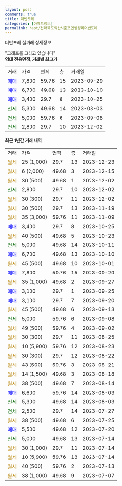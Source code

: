 ```yaml
---
layout: post
comments: true
title: 더반포레
categories: [아파트정보]
permalink: /apt/전라북도익산시춘포면쌍정리더반포레
---
```


더반포레 실거래 상세정보

<script type="text/javascript">
  google.charts.load('current', {'packages':['line', 'corechart']});
  google.charts.setOnLoadCallback(drawChart);

  function drawChart() {
    var data = new google.visualization.DataTable();
    data.addColumn('date', '거래일');
    data.addColumn('number', "매매");
    data.addColumn('number', "전세");
    data.addColumn('number', "전매");

    data.addRows([[new Date(Date.parse("2023-12-23")), null, null, null], [new Date(Date.parse("2023-12-15")), null, null, null], [new Date(Date.parse("2023-12-02")), null, null, null], [new Date(Date.parse("2023-12-02")), null, 2800, null], [new Date(Date.parse("2023-12-02")), null, null, null], [new Date(Date.parse("2023-11-19")), null, null, null], [new Date(Date.parse("2023-11-09")), null, null, null], [new Date(Date.parse("2023-10-25")), 3400, null, null], [new Date(Date.parse("2023-10-23")), null, null, null], [new Date(Date.parse("2023-10-11")), null, 5000, null], [new Date(Date.parse("2023-10-10")), 6700, null, null], [new Date(Date.parse("2023-10-01")), null, null, null], [new Date(Date.parse("2023-09-29")), 7800, null, null], [new Date(Date.parse("2023-09-27")), null, null, null], [new Date(Date.parse("2023-09-25")), 3100, null, null], [new Date(Date.parse("2023-09-20")), 3100, null, null], [new Date(Date.parse("2023-09-13")), null, null, null], [new Date(Date.parse("2023-09-08")), null, 5000, null], [new Date(Date.parse("2023-09-02")), null, null, null], [new Date(Date.parse("2023-08-25")), null, null, null], [new Date(Date.parse("2023-08-23")), null, null, null], [new Date(Date.parse("2023-08-22")), null, null, null], [new Date(Date.parse("2023-08-21")), null, null, null], [new Date(Date.parse("2023-08-18")), null, null, null], [new Date(Date.parse("2023-08-14")), null, null, null], [new Date(Date.parse("2023-08-03")), 6600, null, null], [new Date(Date.parse("2023-08-03")), null, 5300, null], [new Date(Date.parse("2023-07-27")), null, 2500, null], [new Date(Date.parse("2023-07-25")), null, null, null], [new Date(Date.parse("2023-07-20")), 5500, null, null], [new Date(Date.parse("2023-07-14")), null, 5000, null], [new Date(Date.parse("2023-07-14")), null, null, null], [new Date(Date.parse("2023-07-14")), null, null, null], [new Date(Date.parse("2023-07-13")), null, null, null], [new Date(Date.parse("2023-07-07")), null, null, null]]);

    var options = {
      hAxis: {
        format: 'yyyy/MM/dd'
      },    
      lineWidth: 0,
      pointsVisible: true,    
      title: '최근 1년간 유형별 실거래가 분포',
      legend: { position: 'bottom' }
    };

    var formatter = new google.visualization.NumberFormat({pattern:'###,###'} );
    formatter.format(data, 1);
    formatter.format(data, 2);
    
    setTimeout(function() {
        var chart = new google.visualization.LineChart(document.getElementById('columnchart_material'));
        chart.draw(data, (options));
        document.getElementById('loading').style.display = 'none';
    }, 200);
  }
</script>


<div id="loading" style="z-index:20; display: block; margin-left: 0px">"그래프를 그리고 있습니다"</div>
<div id="columnchart_material" style="width: 95%; margin-left: 0px; display: block"></div>
<!-- contents start -->
<b>역대 전용면적, 거래별 최고가</b>
<table class="sortable">
    <tr>
      <td>거래</td>
      <td>가격</td>
      <td>면적</td>
      <td>층</td>
      <td>거래일</td>
    </tr>
        <tr>
          <td><a style="color: blue">매매</a></td>
          <td>7,800</td>
          <td>59.76</td>
          <td>15</td>
          <td>2023-09-29</td>
        </tr>            <tr>
          <td><a style="color: blue">매매</a></td>
          <td>6,700</td>
          <td>49.68</td>
          <td>13</td>
          <td>2023-10-10</td>
        </tr>            <tr>
          <td><a style="color: blue">매매</a></td>
          <td>3,400</td>
          <td>29.7</td>
          <td>8</td>
          <td>2023-10-25</td>
        </tr>        
        <tr>
              <td><a style="color: darkgreen">전세</a></td>
              <td>5,300</td>
              <td>49.68</td>
              <td>14</td>
              <td>2023-08-03</td>
            </tr>            <tr>
              <td><a style="color: darkgreen">전세</a></td>
              <td>5,000</td>
              <td>59.76</td>
              <td>6</td>
              <td>2023-09-08</td>
            </tr>            <tr>
              <td><a style="color: darkgreen">전세</a></td>
              <td>2,800</td>
              <td>29.7</td>
              <td>10</td>
              <td>2023-12-02</td>
            </tr>        
    
</table>

<b>최근 1년간 거래 내역</b>

<table class="sortable">
    <tr>
      <td>거래</td>
      <td>가격</td>
      <td>면적</td>
      <td>층</td>
      <td>거래일</td>
    </tr>
    <tr>
      <td><a style="color: darkgoldenrod">월세</a></td>
      <td>25 (1,000)</td>
      <td>29.7</td>
      <td>13</td>
      <td>2023-12-23</td>
    </tr>          <tr>
      <td><a style="color: darkgoldenrod">월세</a></td>
      <td>6 (2,000)</td>
      <td>49.68</td>
      <td>3</td>
      <td>2023-12-15</td>
    </tr>          <tr>
      <td><a style="color: darkgoldenrod">월세</a></td>
      <td>30 (500)</td>
      <td>49.68</td>
      <td>1</td>
      <td>2023-12-02</td>
    </tr>          <tr>
      <td><a style="color: darkgreen">전세</a></td>
      <td>2,800</td>
      <td>29.7</td>
      <td>10</td>
      <td>2023-12-02</td>
    </tr>          <tr>
      <td><a style="color: darkgoldenrod">월세</a></td>
      <td>30 (300)</td>
      <td>29.7</td>
      <td>11</td>
      <td>2023-12-02</td>
    </tr>          <tr>
      <td><a style="color: darkgoldenrod">월세</a></td>
      <td>30 (500)</td>
      <td>29.7</td>
      <td>13</td>
      <td>2023-11-19</td>
    </tr>          <tr>
      <td><a style="color: darkgoldenrod">월세</a></td>
      <td>35 (3,000)</td>
      <td>59.76</td>
      <td>11</td>
      <td>2023-11-09</td>
    </tr>          <tr>
      <td><a style="color: blue">매매</a></td>
      <td>3,400</td>
      <td>29.7</td>
      <td>8</td>
      <td>2023-10-25</td>
    </tr>          <tr>
      <td><a style="color: darkgoldenrod">월세</a></td>
      <td>40 (500)</td>
      <td>49.68</td>
      <td>5</td>
      <td>2023-10-23</td>
    </tr>          <tr>
      <td><a style="color: darkgreen">전세</a></td>
      <td>5,000</td>
      <td>49.68</td>
      <td>14</td>
      <td>2023-10-11</td>
    </tr>          <tr>
      <td><a style="color: blue">매매</a></td>
      <td>6,700</td>
      <td>49.68</td>
      <td>13</td>
      <td>2023-10-10</td>
    </tr>          <tr>
      <td><a style="color: darkgoldenrod">월세</a></td>
      <td>45 (500)</td>
      <td>49.68</td>
      <td>10</td>
      <td>2023-10-01</td>
    </tr>          <tr>
      <td><a style="color: blue">매매</a></td>
      <td>7,800</td>
      <td>59.76</td>
      <td>15</td>
      <td>2023-09-29</td>
    </tr>          <tr>
      <td><a style="color: darkgoldenrod">월세</a></td>
      <td>35 (1,000)</td>
      <td>49.68</td>
      <td>2</td>
      <td>2023-09-27</td>
    </tr>          <tr>
      <td><a style="color: blue">매매</a></td>
      <td>3,100</td>
      <td>29.7</td>
      <td>1</td>
      <td>2023-09-25</td>
    </tr>          <tr>
      <td><a style="color: blue">매매</a></td>
      <td>3,100</td>
      <td>29.7</td>
      <td>7</td>
      <td>2023-09-20</td>
    </tr>          <tr>
      <td><a style="color: darkgoldenrod">월세</a></td>
      <td>45 (500)</td>
      <td>49.68</td>
      <td>6</td>
      <td>2023-09-13</td>
    </tr>          <tr>
      <td><a style="color: darkgreen">전세</a></td>
      <td>5,000</td>
      <td>59.76</td>
      <td>6</td>
      <td>2023-09-08</td>
    </tr>          <tr>
      <td><a style="color: darkgoldenrod">월세</a></td>
      <td>49 (500)</td>
      <td>59.76</td>
      <td>4</td>
      <td>2023-09-02</td>
    </tr>          <tr>
      <td><a style="color: darkgoldenrod">월세</a></td>
      <td>30 (300)</td>
      <td>29.7</td>
      <td>11</td>
      <td>2023-08-25</td>
    </tr>          <tr>
      <td><a style="color: darkgoldenrod">월세</a></td>
      <td>10 (5,900)</td>
      <td>59.76</td>
      <td>12</td>
      <td>2023-08-23</td>
    </tr>          <tr>
      <td><a style="color: darkgoldenrod">월세</a></td>
      <td>30 (300)</td>
      <td>29.7</td>
      <td>12</td>
      <td>2023-08-22</td>
    </tr>          <tr>
      <td><a style="color: darkgoldenrod">월세</a></td>
      <td>43 (500)</td>
      <td>59.76</td>
      <td>3</td>
      <td>2023-08-21</td>
    </tr>          <tr>
      <td><a style="color: darkgoldenrod">월세</a></td>
      <td>14 (1,500)</td>
      <td>49.68</td>
      <td>3</td>
      <td>2023-08-18</td>
    </tr>          <tr>
      <td><a style="color: darkgoldenrod">월세</a></td>
      <td>38 (500)</td>
      <td>49.68</td>
      <td>7</td>
      <td>2023-08-14</td>
    </tr>          <tr>
      <td><a style="color: blue">매매</a></td>
      <td>6,600</td>
      <td>59.76</td>
      <td>14</td>
      <td>2023-08-03</td>
    </tr>          <tr>
      <td><a style="color: darkgreen">전세</a></td>
      <td>5,300</td>
      <td>49.68</td>
      <td>14</td>
      <td>2023-08-03</td>
    </tr>          <tr>
      <td><a style="color: darkgreen">전세</a></td>
      <td>2,500</td>
      <td>29.7</td>
      <td>14</td>
      <td>2023-07-27</td>
    </tr>          <tr>
      <td><a style="color: darkgoldenrod">월세</a></td>
      <td>38 (500)</td>
      <td>49.68</td>
      <td>6</td>
      <td>2023-07-25</td>
    </tr>          <tr>
      <td><a style="color: blue">매매</a></td>
      <td>5,500</td>
      <td>49.68</td>
      <td>12</td>
      <td>2023-07-20</td>
    </tr>          <tr>
      <td><a style="color: darkgreen">전세</a></td>
      <td>5,000</td>
      <td>49.68</td>
      <td>13</td>
      <td>2023-07-14</td>
    </tr>          <tr>
      <td><a style="color: darkgoldenrod">월세</a></td>
      <td>30 (1,000)</td>
      <td>29.7</td>
      <td>11</td>
      <td>2023-07-14</td>
    </tr>          <tr>
      <td><a style="color: darkgoldenrod">월세</a></td>
      <td>10 (5,900)</td>
      <td>59.76</td>
      <td>13</td>
      <td>2023-07-14</td>
    </tr>          <tr>
      <td><a style="color: darkgoldenrod">월세</a></td>
      <td>40 (500)</td>
      <td>59.76</td>
      <td>2</td>
      <td>2023-07-13</td>
    </tr>          <tr>
      <td><a style="color: darkgoldenrod">월세</a></td>
      <td>38 (1,000)</td>
      <td>49.68</td>
      <td>9</td>
      <td>2023-07-07</td>
    </tr>      </table>
<!-- contents end -->    

